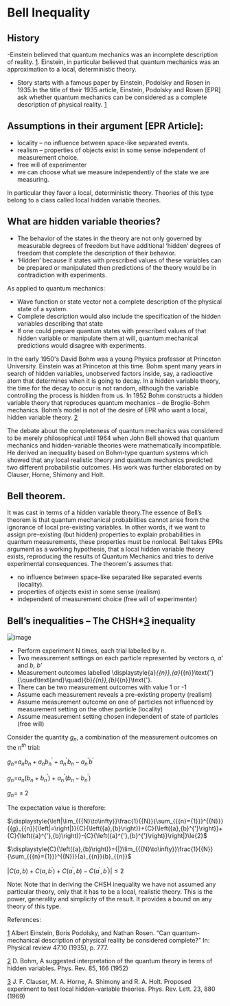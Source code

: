 # Bell Inequality

## History
-Einstein believed that quantum mechanics was an incomplete description of reality. [1](https://journals.aps.org/pr/abstract/10.1103/PhysRev.47.777). Einstein, in particular believed that quantum mechanics was an approximation to a local, deterministic theory. 
-	Story starts with a famous paper by Einstein, Podolsky and Rosen in 1935.In the title of their 1935 article, Einstein, Podolsky and Rosen [EPR] ask whether quantum mechanics can be considered as a complete description of physical reality. [1](https://journals.aps.org/pr/abstract/10.1103/PhysRev.47.777)

## Assumptions in their argument [EPR Article]:
- locality – no influence between space-like separated events.
- realism – properties of objects exist in some sense independent of measurement choice.
- free will of experimenter
- we can choose what we measure independently of the state we are measuring. 

In particular they favor a local, deterministic theory. Theories of this type belong to a class called local hidden variable theories.

## What are hidden variable theories?
- The behavior of the states in the theory are not only governed by measurable degrees of freedom but have additional ‘hidden’ degrees of freedom that complete the description of their behavior.
- ‘Hidden’ because if states with prescribed values of these variables can be prepared or manipulated then predictions of the theory would be in contradiction with experiments.

As applied to quantum mechanics: 
- Wave function or state vector not a complete description of the physical state of a system. 
- Complete description would also include the specification of the hidden variables 
   describing that state
- If one could prepare quantum states with prescribed values of that hidden variable or manipulate them at will, quantum mechanical predictions would disagree with experiments. 


In the early 1950's David Bohm was a young Physics professor at Princeton University. Einstein was at Princeton at this time. Bohm spent many years in search of hidden variables, unobserved factors inside, say, a radioactive atom that determines when it is going to decay. In a hidden variable theory, the time for the decay to occur is not random, although the variable controlling the process is hidden from us. In 1952 Bohm constructs a hidden variable theory that reproduces quantum mechanics – de Broglie-Bohm mechanics. Bohm’s model is not of the desire of EPR who want a local, hidden variable theory. [2](https://journals.aps.org/pr/abstract/10.1103/PhysRev.85.166)

The debate about the completeness of quantum mechanics was considered to be merely philosophical until 1964 when John Bell showed that quantum mechanics and hidden-variable theories were mathematically incompatible. He derived an inequality based on Bohm-type quantum systems which showed that any local realistic theory and quantum mechanics predicted two different probabilistic outcomes. His work was further elaborated on by Clauser, Horne, Shimony and Holt.

## Bell theorem.
It was cast in terms of a hidden variable theory.The essence of Bell’s theorem is that quantum mechanical probabilities cannot arise from the ignorance of local pre-existing variables. In other words, if we want to assign pre-existing (but hidden) properties to explain probabilities in quantum measurements, these properties must be nonlocal. Bell takes EPRs argument as a working hypothesis, that a local hidden variable theory exists, reproducing the results of Quantum Mechanics and tries to derive experimental consequences.
The theorem's assumes that:
- no influence between space-like separated like separated events (locality).
- properties of objects exist in some sense (realism)
- independent of measurement choice (free will of experimenter)

## Bell’s inequalities – The CHSH*[3](https://journals.aps.org/prl/abstract/10.1103/PhysRevLett.23.880) inequality

![image](https://github.com/user-attachments/assets/cfdac3d2-eaf6-4f41-8e44-0c1ad0ed2220)

- Perform experiment N times, each trial labelled by n.
- Two measurement settings on each particle represented by vectors *a, a’* and *b, b’*
- Measurement outcomes labelled \displaystyle{a}_{{n}},{a}_{{n}}\text{'}{\quad\text{and}\quad}{b}_{{n}},{b}_{{n}}\text{'}.
- There can be two measurement outcomes with value 1 or -1
- Assume each measurement reveals a pre-existing property (realism)
- Assume measurement outcome on one of particles not influenced by measurement
setting on the other particle (locality)
- Assume measurement setting chosen independent of state of particles (free will)

Consider the quantity $\displaystyle{{g}_{{n}}}$, a combination of the measurement outcomes on the $\displaystyle{n}^{{{t}{h}}}$ trial:

$\displaystyle{{g}_{{n}}=}{a}_{{n}}{b}_{{n}}+{a}_{{n}}{{b}_{{n}}^{'}}+{{a}_{{n}}^{'}}{b}_{{n}}-{{a}_{{n}}^{'}}{b}^{'}$

$\displaystyle{{g}_{{n}}=}{a}_{{n}}{\left({b}_{{n}}+{{b}_{{n}}^{'}}\right)}+{{a}_{{n}}^{'}}{\left({b}_{{n}}-{{b}_{{n}}^{'}}\right)}$

$\displaystyle{{g}_{{{n}}}=}\pm{2}$

The expectation value is therefore:

$\displaystyle{\left|\lim_{{{N}\to\infty}}\frac{1}{{N}}{\sum_{{{n}={1}}}^{{N}}}{{g}_{{n}}{\left|=\right|}}{C}{\left({a},{b}\right)}+{C}{\left({a},{b}^{'}\right)}+{C}{\left({a}^{'},{b}\right)}-{C}{\left({a}^{'},{b}^{'}\right)}\right|}\le{2}$

$\displaystyle{C}{\left({a},{b}\right)}={|}\lim_{{{N}\to\infty}}\frac{1}{{N}}{\sum_{{{n}={1}}}^{{N}}}{a}_{{n}}{b}_{{n}}$

$\displaystyle{\left|{C}{\left({a},{b}\right)}+{C}{\left({a},{b}^{'}\right)}+{C}{\left({a}^{'},{b}\right)}-{C}{\left({a}^{'},{b}^{'}\right)}\right|}\le{2}$

Note: Note that in deriving the CHSH inequality we have not assumed any particular theory, only that it has to be a local, realistic theory. This is the power, generality and simplicity of the result. It provides a bound on any theory of this type.



References:

[1](https://journals.aps.org/pr/abstract/10.1103/PhysRev.47.777) Albert Einstein, Boris Podolsky, and Nathan Rosen. “Can quantum-mechanical description of physical reality be considered complete?” In: Physical review 47.10 (1935), p. 777.

[2](https://journals.aps.org/pr/abstract/10.1103/PhysRev.85.166) D. Bohm, A suggested interpretation of the quantum theory in terms of hidden variables. Phys. Rev. 85, 166 (1952)

[3](https://journals.aps.org/prl/abstract/10.1103/PhysRevLett.23.880) J. F. Clauser, M. A. Horne, A. Shimony and R. A. Holt. Proposed experiment to
test local hidden-variable theories. Phys. Rev. Lett. 23, 880 (1969)
